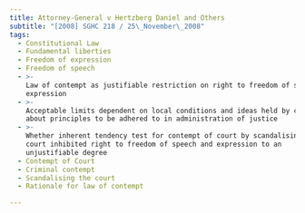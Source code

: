 ```yaml
---
title: Attorney-General v Hertzberg Daniel and Others
subtitle: "[2008] SGHC 218 / 25\_November\_2008"
tags:
  - Constitutional Law
  - Fundamental liberties
  - Freedom of expression
  - Freedom of speech
  - >-
    Law of contempt as justifiable restriction on right to freedom of speech and
    expression
  - >-
    Acceptable limits dependent on local conditions and ideas held by courts
    about principles to be adhered to in administration of justice
  - >-
    Whether inherent tendency test for contempt of court by scandalising the
    court inhibited right to freedom of speech and expression to an
    unjustifiable degree
  - Contempt of Court
  - Criminal contempt
  - Scandalising the court
  - Rationale for law of contempt

---
```


